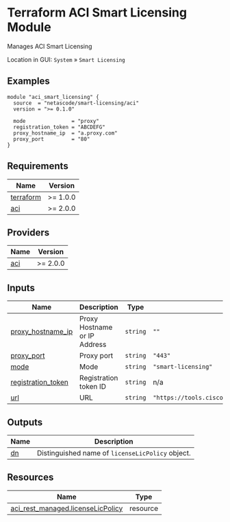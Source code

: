 <!-- BEGIN_TF_DOCS -->
# Terraform ACI Smart Licensing Module

Manages ACI Smart Licensing

Location in GUI:
`System` » `Smart Licensing`

## Examples

```hcl
module "aci_smart_licensing" {
  source  = "netascode/smart-licensing/aci"
  version = ">= 0.1.0"

  mode               = "proxy"
  registration_token = "ABCDEFG"
  proxy_hostname_ip  = "a.proxy.com"
  proxy_port         = "80"
}
```

## Requirements

| Name | Version |
|------|---------|
| <a name="requirement_terraform"></a> [terraform](#requirement\_terraform) | >= 1.0.0 |
| <a name="requirement_aci"></a> [aci](#requirement\_aci) | >= 2.0.0 |

## Providers

| Name | Version |
|------|---------|
| <a name="provider_aci"></a> [aci](#provider\_aci) | >= 2.0.0 |

## Inputs

| Name | Description | Type | Default | Required |
|------|-------------|------|---------|:--------:|
| <a name="input_proxy_hostname_ip"></a> [proxy\_hostname\_ip](#input\_proxy\_hostname\_ip) | Proxy Hostname or IP Address | `string` | `""` | no |
| <a name="input_proxy_port"></a> [proxy\_port](#input\_proxy\_port) | Proxy port | `string` | `"443"` | no |
| <a name="input_mode"></a> [mode](#input\_mode) | Mode | `string` | `"smart-licensing"` | no |
| <a name="input_registration_token"></a> [registration\_token](#input\_registration\_token) | Registration token ID | `string` | n/a | yes |
| <a name="input_url"></a> [url](#input\_url) | URL | `string` | `"https://tools.cisco.com/its/service/oddce/services/DDCEService"` | no |

## Outputs

| Name | Description |
|------|-------------|
| <a name="output_dn"></a> [dn](#output\_dn) | Distinguished name of `licenseLicPolicy` object. |

## Resources

| Name | Type |
|------|------|
| [aci_rest_managed.licenseLicPolicy](https://registry.terraform.io/providers/CiscoDevNet/aci/latest/docs/resources/rest_managed) | resource |
<!-- END_TF_DOCS -->